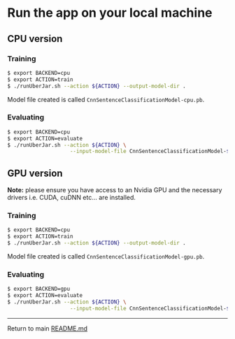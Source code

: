 # Run the app on your local machine

## CPU version

### Training

```bash
$ export BACKEND=cpu 
$ export ACTION=train
$ ./runUberJar.sh --action ${ACTION} --output-model-dir .
```

Model file created is called `CnnSentenceClassificationModel-cpu.pb`.

### Evaluating

```bash
$ export BACKEND=cpu 
$ export ACTION=evaluate
$ ./runUberJar.sh --action ${ACTION} \
                    --input-model-file CnnSentenceClassificationModel-${BACKEND}.pb
```

## GPU version

**Note:** please ensure you have access to an Nvidia GPU and the necessary drivers i.e. CUDA, cuDNN etc... are installed.

### Training

```bash
$ export BACKEND=cpu 
$ export ACTION=train
$ ./runUberJar.sh --action ${ACTION} --output-model-dir .
```

Model file created is called `CnnSentenceClassificationModel-gpu.pb`.

### Evaluating

```bash
$ export BACKEND=gpu
$ export ACTION=evaluate
$ ./runUberJar.sh --action ${ACTION} \
                    --input-model-file CnnSentenceClassificationModel-${BACKEND}.pb
```

---

Return to main [README.md](../README.md)